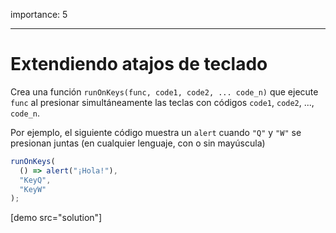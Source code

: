 importance: 5

---

# Extendiendo atajos de teclado 

Crea una función `runOnKeys(func, code1, code2, ... code_n)` que ejecute `func` al presionar simultáneamente las teclas con códigos `code1`, `code2`, ..., `code_n`.

Por ejemplo, el siguiente código muestra un `alert` cuando `"Q"` y `"W"` se presionan juntas (en cualquier lenguaje, con o sin mayúscula)

```js no-beautify
runOnKeys(
  () => alert("¡Hola!"),
  "KeyQ",
  "KeyW"
);
```

[demo src="solution"]
